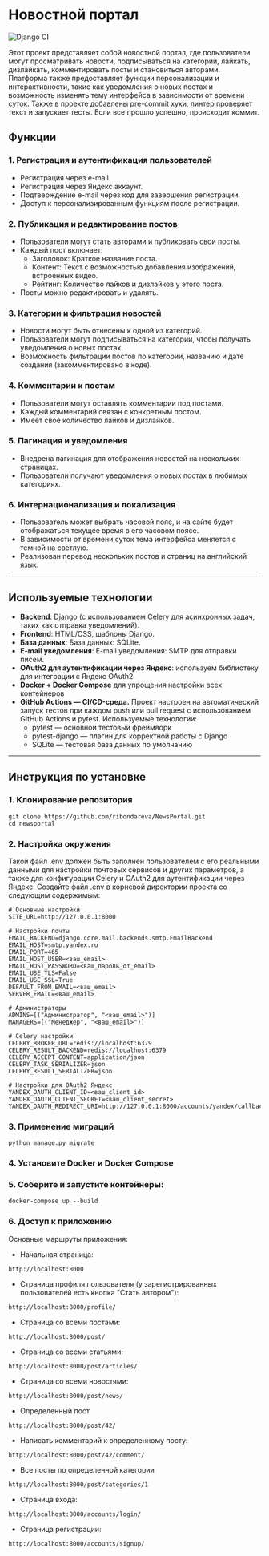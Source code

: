 # Новостной портал
![Django CI](https://github.com/ribondareva/NewsPortal/actions/workflows/ci.yml/badge.svg)

Этот проект представляет собой новостной портал, где пользователи могут просматривать новости, подписываться на категории, лайкать, дизлайкать, комментировать посты и становиться авторами. Платформа также предоставляет функции персонализации и интерактивности, такие как уведомления о новых постах и возможность изменять тему интерфейса в зависимости от времени суток.
Также в проекте добавлены pre-commit хуки, линтер проверяет текст и запускает тесты. Если все прошло успешно, происходит коммит.

## Функции
### 1. **Регистрация и аутентификация пользователей**
- Регистрация через e-mail.
- Регистрация через Яндекс аккаунт.
- Подтверждение e-mail через код для завершения регистрации.
- Доступ к персонализированным функциям после регистрации.
### 2. **Публикация и редактирование постов**
- Пользователи могут стать авторами и публиковать свои посты.
- Каждый пост включает:
  - Заголовок: Краткое название поста.
  - Контент: Текст с возможностью добавления изображений, встроенных видео.
  - Рейтинг: Количество лайков и дизлайков у этого поста.
- Посты можно редактировать и удалять.
### 3. **Категории и фильтрация новостей**
- Новости могут быть отнесены к одной из категорий.
- Пользователи могут подписываться на категории, чтобы получать уведомления о новых постах.
- Возможность фильтрации постов по категории, названию и дате создания (закомментировано в коде).
### 4. **Комментарии к постам**
- Пользователи могут оставлять комментарии под постами.
- Каждый комментарий связан с конкретным постом.
- Имеет свое количество лайков и дизлайков.
### 5. **Пагинация и уведомления**
- Внедрена пагинация для отображения новостей на нескольких страницах.
- Пользователи получают уведомления о новых постах в любимых категориях.
### 6. **Интернационализация и локализация**
- Пользователь может выбрать часовой пояс, и на сайте будет отображаться текущее время в его часовом поясе.
- В зависимости от времени суток тема интерфейса меняется с темной на светлую.
- Реализован перевод нескольких постов и страниц на английский язык.

---

## Используемые технологии
- **Backend**: Django (с использованием Celery для асинхронных задач, таких как отправка уведомлений).
- **Frontend**: HTML/CSS, шаблоны Django.
- **База данных**: База данных: SQLite.
- **E-mail уведомления**: E-mail уведомления: SMTP для отправки писем.
- **OAuth2 для аутентификации через Яндекс**: используем библиотеку для интеграции с Яндекс OAuth2.
- **Docker + Docker Compose** для упрощения настройки всех контейнеров
- **GitHub Actions — CI/CD-среда.** Проект настроен на автоматический запуск тестов при каждом push или pull request с использованием GitHub Actions и pytest. 
  Используемые технологии:
    - pytest — основной тестовый фреймворк
    - pytest-django — плагин для корректной работы с Django
    - SQLite — тестовая база данных по умолчанию
---

## Инструкция по установке

### 1. Клонирование репозитория
```
git clone https://github.com/ribondareva/NewsPortal.git
cd newsportal
```

### 2. Настройка окружения
Такой файл .env должен быть заполнен пользователем с его реальными данными для настройки почтовых сервисов и других параметров, а также для конфигурации Celery и OAuth2 для аутентификации через Яндекс.
Создайте файл .env в корневой директории проекта со следующим содержимым:
```
# Основные настройки
SITE_URL=http://127.0.0.1:8000

# Настройки почты
EMAIL_BACKEND=django.core.mail.backends.smtp.EmailBackend
EMAIL_HOST=smtp.yandex.ru
EMAIL_PORT=465
EMAIL_HOST_USER=<ваш_email>
EMAIL_HOST_PASSWORD=<ваш_пароль_от_email>
EMAIL_USE_TLS=False
EMAIL_USE_SSL=True
DEFAULT_FROM_EMAIL=<ваш_email>
SERVER_EMAIL=<ваш_email>

# Администраторы
ADMINS=[("Администратор", "<ваш_email>")]
MANAGERS=[("Менеджер", "<ваш_email>")]

# Celery настройки
CELERY_BROKER_URL=redis://localhost:6379
CELERY_RESULT_BACKEND=redis://localhost:6379
CELERY_ACCEPT_CONTENT=application/json
CELERY_TASK_SERIALIZER=json
CELERY_RESULT_SERIALIZER=json

# Настройки для OAuth2 Яндекс
YANDEX_OAUTH_CLIENT_ID=<ваш_client_id>
YANDEX_OAUTH_CLIENT_SECRET=<ваш_client_secret>
YANDEX_OAUTH_REDIRECT_URI=http://127.0.0.1:8000/accounts/yandex/callback/
```
### 3. Применение миграций
```
python manage.py migrate
```
### 4. Установите Docker и Docker Compose
### 5. Соберите и запустите контейнеры:
```
docker-compose up --build
```
### 6. Доступ к приложению
Основные маршруты приложения:
- Начальная страница:
```
http://localhost:8000
```
- Страница профиля пользователя (у зарегистрированных пользователей есть кнопка "Стать автором"):
```
http://localhost:8000/profile/
```
- Страница со всеми постами:
```
http://localhost:8000/post/
```
- Страница со всеми статьями:
```
http://localhost:8000/post/articles/
```
- Страница со всеми новостями:
```
http://localhost:8000/post/news/
```
- Определенный пост
```
http://localhost:8000/post/42/
```
- Написать комментарий к определенному посту:
```
http://localhost:8000/post/42/comment/
```
- Все посты по определенной категории
```
http://localhost:8000/post/categories/1
```
- Страница входа:
```
http://localhost:8000/accounts/login/
```
- Страница регистрации:
```
http://localhost:8000/accounts/signup/
```
